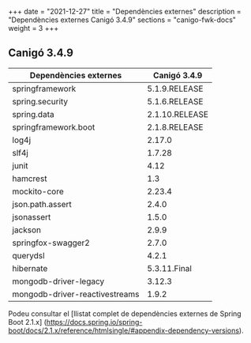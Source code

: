 +++
date        = "2021-12-27"
title       = "Dependències externes"
description = "Dependències externes Canigó 3.4.9"
sections    = "canigo-fwk-docs"
weight      = 3
+++

## Canigó 3.4.9

|          Dependències externes       |      Canigó 3.4.9     |
|---------------------------------     |---------------------- |
| springframework                      |  5.1.9.RELEASE                |
| spring.security                      |  5.1.6.RELEASE                |
| spring.data                          |  2.1.10.RELEASE                |
| springframework.boot                 |  2.1.8.RELEASE                |
| log4j                                | 2.17.0               |
| slf4j                                |  1.7.28               |
| junit                                |  4.12               |
| hamcrest                             |  1.3                  |
| mockito-core                         |  2.23.4                |
| json.path.assert                         |  2.4.0                |
| jsonassert                           |  1.5.0                |
| jackson                              |  2.9.9               |
| springfox-swagger2                   |  2.7.0                |
| querydsl                             |  4.2.1                |
| hibernate                            |  5.3.11.Final        |
| mongodb-driver-legacy                    |  3.12.3              |
| mongodb-driver-reactivestreams       |  1.9.2               |

Podeu consultar el [llistat complet de dependències externes de Spring Boot 2.1.x]
(https://docs.spring.io/spring-boot/docs/2.1.x/reference/htmlsingle/#appendix-dependency-versions).